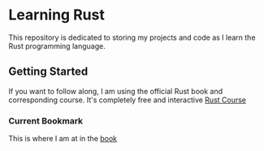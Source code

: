 # Learning Rust

This repository is dedicated to storing my projects and code as I learn the Rust programming language.

## Getting Started

If you want to follow along, I am using the official Rust book and corresponding course. It's completely free and interactive [Rust Course](https://rust-book.cs.brown.edu/)

### Current Bookmark 
This is where I am at in the [book](https://rust-book.cs.brown.edu/ch03-00-common-programming-concepts.html) 